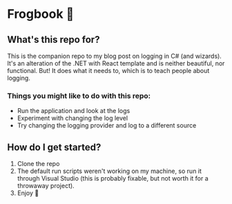 # Frogbook 🐸

## What's this repo for?
This is the companion repo to my blog post on logging in C# (and wizards). It's an alteration of the .NET with React template and is neither beautiful, nor functional. But! It does what it needs to, which is to teach people about logging.

### Things you might like to do with this repo:
- Run the application and look at the logs
- Experiment with changing the log level
- Try changing the logging provider and log to a different source

## How do I get started?
1. Clone the repo
2. The default run scripts weren't working on my machine, so run it through Visual Studio (this is probably fixable, but not worth it for a throwaway project).
5. Enjoy 🐸